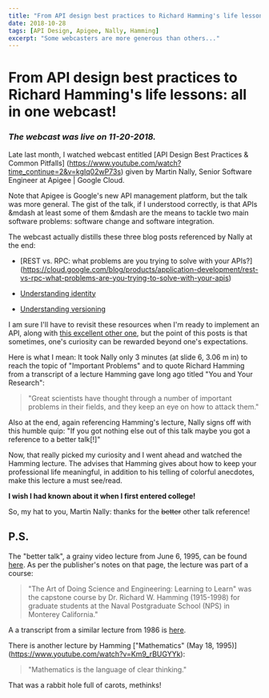 ```yaml
---
title: "From API design best practices to Richard Hamming's life lessons: all in one webcast!"
date: 2018-10-28
tags: [API Design, Apigee, Nally, Hamming]
excerpt: "Some webcasters are more generous than others..."
---
```


# From API design best practices to Richard Hamming's life lessons: all in one webcast!
### *The webcast was live on 11-20-2018.*


Late last month, I watched webcast entitled [API Design Best Practices & Common Pitfalls]
(https://www.youtube.com/watch?time_continue=2&v=kgIq02wP73s) given by Martin Nally, 
Senior Software Engineer at Apigee | Google Cloud. 

Note that Apigee is Google's new API management platform, but the talk was more general.
The gist of the talk, if I understood correctly, is that APIs &mdash at least some of them &mdash
are the means to tackle two main software problems: software change and software integration.

The webcast actually distills these three blog posts referenced by Nally at the end:

*  [REST vs. RPC: what problems are you trying to solve with your APIs?]
(https://cloud.google.com/blog/products/application-development/rest-vs-rpc-what-problems-are-you-trying-to-solve-with-your-apis)

*  [Understanding identity](https://cloud.google.com/blog/products/gcp/api-design-choosing-between-names-and-identifiers-in-urls)

*  [Understanding versioning](https://cloud.google.com/blog/products/gcp/api-design-which-version-of-versioning-is-right-for-you)

I am sure I'll have to revisit these resources when I'm ready to implement an API, along with 
[this excellent other one](https://blog.philipphauer.de/restful-api-design-best-practices/), but the point of this posts is that 
sometimes,  one's curiosity can be rewarded beyond one's expectations.

Here is what I mean:
It took Nally only 3 minutes (at slide 6, 3.06 m in) to reach the topic of "Important Problems" and 
to quote Richard Hamming from a transcript of a lecture Hamming gave long ago titled "You and Your Research":
>"Great scientists have thought through a number of important
>problems in their fields, and they keep an eye on how to attack them."

Also at the end, again referencing Hamming's lecture, Nally signs off with this humble quip:
"If you got nothing else out of this talk maybe you got a reference to a better talk[!]"

Now, that really picked my curiosity and I went ahead and watched the Hamming lecture.
The advises that Hamming gives about how to keep your professional life meaningful, in addition to
his telling of colorful anecdotes, make this lecture a must see/read.

**I wish I had known about it when I first entered college!**

So, my hat to you, Martin Nally: thanks for the ~~better~~ other talk reference!


## P.S.
The "better talk", a grainy video lecture from June 6, 1995, can be found [here](https://www.youtube.com/watch?v=a1zDuOPkMSw).
As per the publisher's notes on that page, the lecture was part of a course:
>"The Art of Doing Science and Engineering: Learning to Learn" was the capstone course by Dr. Richard W. Hamming (1915-1998) 
>for graduate students at the Naval Postgraduate School (NPS) in Monterey California."

A a transcript from a similar lecture from 1986 is [here](https://cs.uwaterloo.ca/~brecht/courses/854/readings/you-and-your-research-hamming.pdf).

There is another lecture by Hamming ["Mathematics" (May 18, 1995)] (https://www.youtube.com/watch?v=Km9_rBUGYYk):
>"Mathematics is the language of clear thinking."

That was a rabbit hole full of carots, methinks!

